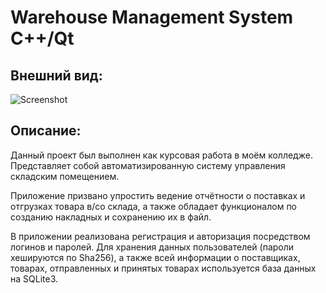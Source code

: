 # Warehouse Management System C++/Qt

## Внешний вид:

![Screenshot](https://seigtm.github.io/src/wms.png)

## Описание:

Данный проект был выполнен как курсовая работа в моём колледже. Представляет собой автоматизированную систему управления складским помещением.

Приложение призвано упростить ведение отчётности о поставках и отгрузках товара в/со склада, а также обладает функционалом по созданию накладных и сохранению их в файл.

В приложении реализована регистрация и авторизация посредством логинов и паролей. Для хранения данных пользователей (пароли хешируются по Sha256), а также всей информации о поставщиках, товарах, отправленных и принятых товарах используется база данных на SQLite3.
